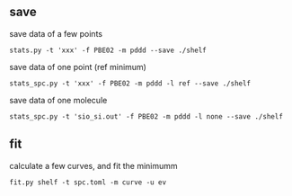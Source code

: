

## save
save data of a few points
```
stats.py -t 'xxx' -f PBE02 -m pddd --save ./shelf 
```
save data of one point (ref minimum)
```
stats_spc.py -t 'xxx' -f PBE02 -m pddd -l ref --save ./shelf
```
save data of one molecule
```
stats_spc.py -t 'sio_si.out' -f PBE02 -m pddd -l none --save ./shelf
```

## fit
calculate a few curves, and fit the minimumm
```
fit.py shelf -t spc.toml -m curve -u ev
```